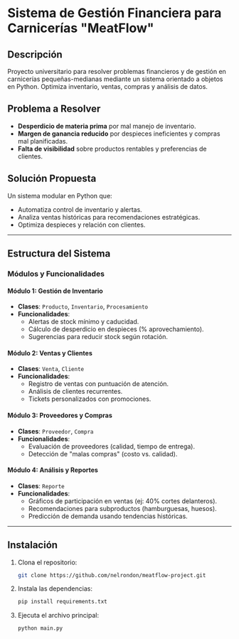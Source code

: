 # Sistema de Gestión Financiera para Carnicerías "MeatFlow"

## Descripción

Proyecto universitario para resolver problemas financieros y de gestión en carnicerías pequeñas-medianas mediante un sistema orientado a objetos en Python. Optimiza inventario, ventas, compras y análisis de datos.

## Problema a Resolver

- **Desperdicio de materia prima** por mal manejo de inventario.
- **Margen de ganancia reducido** por despieces ineficientes y compras mal planificadas.
- **Falta de visibilidad** sobre productos rentables y preferencias de clientes.

## Solución Propuesta

Un sistema modular en Python que:

- Automatiza control de inventario y alertas.
- Analiza ventas históricas para recomendaciones estratégicas.
- Optimiza despieces y relación con clientes.

---

## Estructura del Sistema

### Módulos y Funcionalidades

#### Módulo 1: Gestión de Inventario

- **Clases**: `Producto`, `Inventario`, `Procesamiento`
- **Funcionalidades**:
  - Alertas de stock mínimo y caducidad.
  - Cálculo de desperdicio en despieces (% aprovechamiento).
  - Sugerencias para reducir stock según rotación.

#### Módulo 2: Ventas y Clientes

- **Clases**: `Venta`, `Cliente`
- **Funcionalidades**:
  - Registro de ventas con puntuación de atención.
  - Análisis de clientes recurrentes.
  - Tickets personalizados con promociones.

#### Módulo 3: Proveedores y Compras

- **Clases**: `Proveedor`, `Compra`
- **Funcionalidades**:
  - Evaluación de proveedores (calidad, tiempo de entrega).
  - Detección de "malas compras" (costo vs. calidad).

#### Módulo 4: Análisis y Reportes

- **Clases**: `Reporte`
- **Funcionalidades**:
  - Gráficos de participación en ventas (ej: 40% cortes delanteros).
  - Recomendaciones para subproductos (hamburguesas, huesos).
  - Predicción de demanda usando tendencias históricas.

---

## Instalación

1. Clona el repositorio:

   ```bash
   git clone https://github.com/nelrondon/meatflow-project.git
   ```

2. Instala las dependencias:

   ```bash
   pip install requirements.txt
   ```

3. Ejecuta el archivo principal:
   ```bash
   python main.py
   ```

